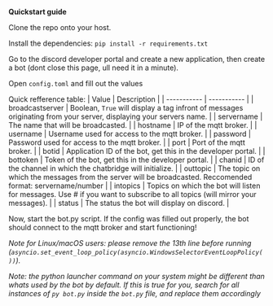 **Quickstart guide**

Clone the repo onto your host.

Install the dependencies:
`pip install -r requirements.txt`

Go to the discord developer portal and create a new application, then create a bot (dont close this page, ull need it in a minute).

Open `config.toml` and fill out the values

Quick refference table:
| Value | Description |
| ----------- | ----------- |
| broadcastserver | Boolean, `True` will display a tag infront of messages originating from your server, displaying your servers name. |
| servername | The name that will be broadcasted. |
| hostname | IP of the mqtt broker. |
| username | Username used for access to the mqtt broker. |
| password | Password used for access to the mqtt broker. |
| port | Port of the mqtt broker. |
| botid | Application ID of the bot, get this in the developer portal. |
| bottoken | Token of the bot, get this in the developer portal. |
| chanid | ID of the channel in which the chatbridge will initialize. |
| outtopic | The topic on which the messages from the server will be broadcasted. Reccomended format: servername/number |
| intopics | Topics on which the bot will listen for messages. Use # if you want to subscribe to all topics (will mirror your messages). |
| status | The status the bot will display on discord. |

Now, start the bot.py script. If the config was filled out properly, the bot should connect to the mqtt broker and start functioning!

*Note for Linux/macOS users: please remove the 13th line before running (`asyncio.set_event_loop_policy(asyncio.WindowsSelectorEventLoopPolicy())`).*

*Note: the python launcher command on your system might be different than whats used by the bot by default. If this is true for you, search for all instances of `py bot.py` inside the `bot.py` file, and replace them accordingly*
